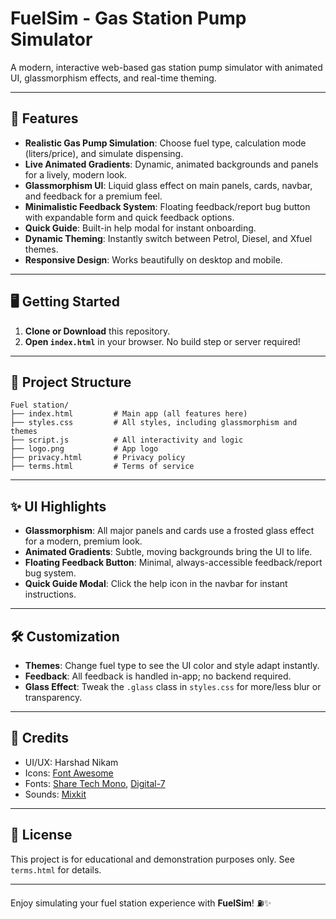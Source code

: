 # FuelSim - Gas Station Pump Simulator


A modern, interactive web-based gas station pump simulator with animated UI, glassmorphism effects, and real-time theming.

---

## 🚀 Features
- **Realistic Gas Pump Simulation**: Choose fuel type, calculation mode (liters/price), and simulate dispensing.
- **Live Animated Gradients**: Dynamic, animated backgrounds and panels for a lively, modern look.
- **Glassmorphism UI**: Liquid glass effect on main panels, cards, navbar, and feedback for a premium feel.
- **Minimalistic Feedback System**: Floating feedback/report bug button with expandable form and quick feedback options.
- **Quick Guide**: Built-in help modal for instant onboarding.
- **Dynamic Theming**: Instantly switch between Petrol, Diesel, and Xfuel themes.
- **Responsive Design**: Works beautifully on desktop and mobile.

---

## 🖥️ Getting Started

1. **Clone or Download** this repository.
2. **Open `index.html`** in your browser. No build step or server required!

---

## 📁 Project Structure

```
Fuel station/
├── index.html         # Main app (all features here)
├── styles.css         # All styles, including glassmorphism and themes
├── script.js          # All interactivity and logic
├── logo.png           # App logo
├── privacy.html       # Privacy policy
├── terms.html         # Terms of service
```

---

## ✨ UI Highlights
- **Glassmorphism**: All major panels and cards use a frosted glass effect for a modern, premium look.
- **Animated Gradients**: Subtle, moving backgrounds bring the UI to life.
- **Floating Feedback Button**: Minimal, always-accessible feedback/report bug system.
- **Quick Guide Modal**: Click the help icon in the navbar for instant instructions.

---

## 🛠️ Customization
- **Themes**: Change fuel type to see the UI color and style adapt instantly.
- **Feedback**: All feedback is handled in-app; no backend required.
- **Glass Effect**: Tweak the `.glass` class in `styles.css` for more/less blur or transparency.

---

## 🙏 Credits
- UI/UX: Harshad Nikam
- Icons: [Font Awesome](https://fontawesome.com/)
- Fonts: [Share Tech Mono](https://fonts.google.com/specimen/Share+Tech+Mono), [Digital-7](https://www.dafont.com/digital-7.font)
- Sounds: [Mixkit](https://mixkit.co/)

---

## 📄 License
This project is for educational and demonstration purposes only. See `terms.html` for details.

---

Enjoy simulating your fuel station experience with **FuelSim**! ⛽✨ 